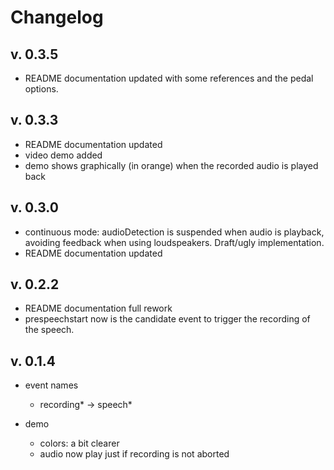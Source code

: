 # Changelog

## v. 0.3.5

- README documentation updated with some references and the pedal options.

## v. 0.3.3

- README documentation updated 
- video demo added 
- demo shows graphically (in orange) when the recorded audio is played back

## v. 0.3.0

- continuous mode: audioDetection is suspended when audio is playback, 
  avoiding feedback when using loudspeakers. Draft/ugly implementation.
- README documentation updated 

## v. 0.2.2
- README documentation full rework 
- prespeechstart now is the candidate event to trigger the recording of the speech.

## v. 0.1.4

- event names 
  - recording* -> speech*

- demo 
  - colors: a bit clearer 
  - audio now play just if recording is not aborted
